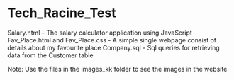 # Tech_Racine_Test

Salary.html - The salary calculator application using JavaScript
Fav_Place.html and Fav_Place.css - A simple single webpage consist of details about my favourite place
Company.sql - Sql queries for retrieving data from the Customer table

Note: Use the files in the images_kk folder to see the images in the website
